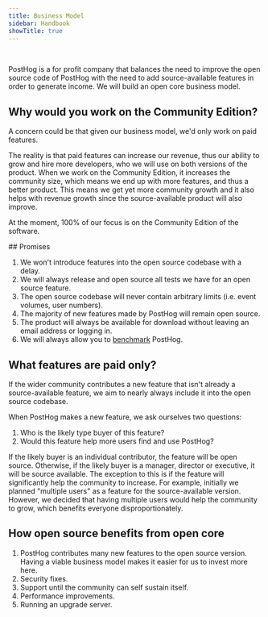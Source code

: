 ```yaml
---
title: Business Model
sidebar: Handbook
showTitle: true
---
```


<br>

PostHog is a for profit company that balances the need to improve the open source code of PostHog with the need to add source-available features in order to generate income. We will build an open core business model.

## Why would you work on the Community Edition?

A concern could be that given our business model, we'd only work on paid features.

The reality is that paid features can increase our revenue, thus our ability to grow and hire more developers, who we will use on both versions of the product. When we work on the Community Edition, it increases the community size, which means we end up with more features, and thus a better product. This means we get yet more community growth and it also helps with revenue growth since the source-available product will also improve.

At the moment, 100% of our focus is on the Community Edition of the software.

## Promises

1. We won't introduce features into the open source codebase with a delay.
1. We will always release and open source all tests we have for an open source feature.
1. The open source codebase will never contain arbitrary limits (i.e. event volumes, user numbers).
1. The majority of new features made by PostHog will remain open source.
1. The product will always be available for download without leaving an email address or logging in.
1. We will always allow you to [benchmark](https://news.ycombinator.com/item?id=18103162) PostHog.

## What features are paid only?

If the wider community contributes a new feature that isn't already a source-available feature, we aim to nearly always include it into the open source codebase.

When PostHog makes a new feature, we ask ourselves two questions:

1. Who is the likely type buyer of this feature?
1. Would this feature help more users find and use PostHog?

If the likely buyer is an individual contributor, the feature will be open source. Otherwise, if the likely buyer is a manager, director or executive, it will be source available. The exception to this is if the feature will significantly help the community to increase. For example, initially we planned "multiple users" as a feature for the source-available version. However, we decided that having multiple users would help the community to grow, which benefits everyone disproportionately.

## How open source benefits from open core

1. PostHog contributes many new features to the open source version. Having a viable business model makes it easier for us to invest more here.
1. Security fixes.
1. Support until the community can self sustain itself.
1. Performance improvements.
1. Running an upgrade server.
